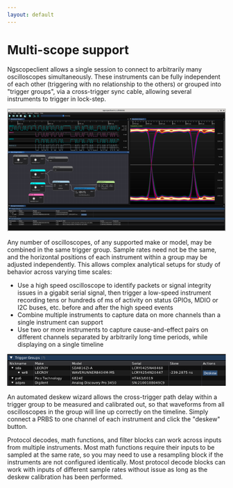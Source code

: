 ```yaml
---
layout: default
---
```


# Multi-scope support

Ngscopeclient allows a single session to connect to arbitrarily many oscilloscopes simultaneously. These instruments can be fully independent of each other (triggering with no relationship to the others) or grouped into "trigger groups", via a cross-trigger sync cable, allowing several instruments to trigger in lock-step.

![Example](images/multiscope1.png)

Any number of oscilloscopes, of any supported make or model, may be combined in the same trigger group. Sample rates need not be the same, and the horizontal positions of each instrument within a group may be adjusted independently. This allows complex analytical setups for study of behavior across varying time scales:

* Use a high speed oscilloscope to identify packets or signal integrity issues in a gigabit serial signal, then trigger a low-speed instrument recording tens or hundreds of ms of activity on status GPIOs, MDIO or I2C buses, etc. before and after the high speed events
* Combine multiple instruments to capture data on more channels than a single instrument can support
* Use two or more instruments to capture cause-and-effect pairs on different channels separated by arbitrarily long time periods, while displaying on a single timeline

![Example](images/trigger-groups.png)

An automated deskew wizard allows the cross-trigger path delay within a trigger group to be measured and calibrated out, so that waveforms from all oscilloscopes in the group will line up correctly on the timeline. Simply connect a PRBS to one channel of each instrument and click the "deskew" button.

Protocol decodes, math functions, and filter blocks can work across inputs from multiple instruments. Most math functions require their inputs to be sampled at the same rate, so you may need to use a resampling block if the instruments are not configured identically. Most protocol decode blocks can work with inputs of different sample rates without issue as long as the deskew calibration has been performed.
